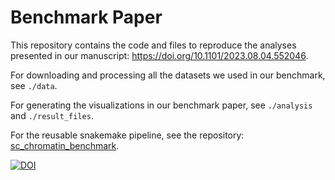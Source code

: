 # Benchmark Paper

This repository contains the code and files to reproduce the analyses presented in our manuscript: https://doi.org/10.1101/2023.08.04.552046. 

For downloading and processing all the datasets we used in our benchmark, see `./data`.

For generating the visualizations in our benchmark paper, see `./analysis` and `./result_files`.

For the reusable snakemake pipeline, see the repository: [sc_chromatin_benchmark](https://github.com/RoseYuan/sc_chromatin_benchmark).

[![DOI](https://zenodo.org/badge/674374498.svg)](https://zenodo.org/doi/10.5281/zenodo.12607316)
